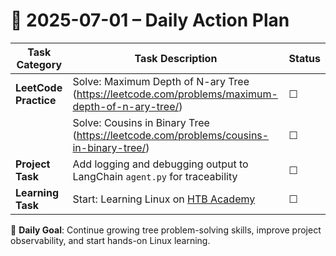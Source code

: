 # 📌 2025-07-01 – Daily Action Plan

| Task Category           | Task Description                                                                                                          | Status |
|------------------------|-----------------------------------------------------------------------------------------------------------------------------|--------|
| **LeetCode Practice**   | Solve: Maximum Depth of N-ary Tree (https://leetcode.com/problems/maximum-depth-of-n-ary-tree/)                           | ☐      |
|                         | Solve: Cousins in Binary Tree (https://leetcode.com/problems/cousins-in-binary-tree/)                                     | ☐      |
| **Project Task**        | Add logging and debugging output to LangChain `agent.py` for traceability                                                  | ☐      |
| **Learning Task**       | Start: Learning Linux on [HTB Academy](https://academy.hackthebox.com/)                                                    | ☐      |

🎯 **Daily Goal**: Continue growing tree problem-solving skills, improve project observability, and start hands-on Linux learning.
